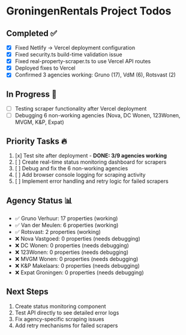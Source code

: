 # GroningenRentals Project Todos

## Completed ✅
- [x] Fixed Netlify → Vercel deployment configuration
- [x] Fixed security.ts build-time validation issue
- [x] Fixed real-property-scraper.ts to use Vercel API routes
- [x] Deployed fixes to Vercel
- [x] Confirmed 3 agencies working: Gruno (17), VdM (6), Rotsvast (2)

## In Progress 🔄
- [ ] Testing scraper functionality after Vercel deployment
- [ ] Debugging 6 non-working agencies (Nova, DC Wonen, 123Wonen, MVGM, K&P, Expat)

## Priority Tasks 🔥
1. [x] Test site after deployment - **DONE: 3/9 agencies working**
2. [ ] Create real-time status monitoring dashboard for scrapers
3. [ ] Debug and fix the 6 non-working agencies
4. [ ] Add browser console logging for scraping activity
5. [ ] Implement error handling and retry logic for failed scrapers

## Agency Status 📊
- ✅ Gruno Verhuur: 17 properties (working)
- ✅ Van der Meulen: 6 properties (working)
- ✅ Rotsvast: 2 properties (working)
- ❌ Nova Vastgoed: 0 properties (needs debugging)
- ❌ DC Wonen: 0 properties (needs debugging)
- ❌ 123Wonen: 0 properties (needs debugging)
- ❌ MVGM Wonen: 0 properties (needs debugging)
- ❌ K&P Makelaars: 0 properties (needs debugging)
- ❌ Expat Groningen: 0 properties (needs debugging)

## Next Steps
1. Create status monitoring component
2. Test API directly to see detailed error logs
3. Fix agency-specific scraping issues
4. Add retry mechanisms for failed scrapers
